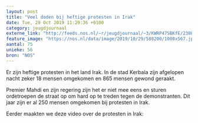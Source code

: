 ```yaml
---
layout: post
title: "Veel doden bij heftige protesten in Irak"
date: Tue, 29 Oct 2019 11:29:36 +0100
category: jeugdjournaal
externe_link: "http://feeds.nos.nl/~r/jeugdjournaal/~3/KWRP47SBKfE/2308142"
feature_image: "https://nos.nl/data/image/2019/10/29/588200/1008x567.jpg"
aantal: 75
unieke: 56
bron: "NOS"
---
```


<p>Er zijn heftige protesten in het land Irak. In de stad Kerbala zijn afgelopen nacht zeker 18 mensen omgekomen en 865 mensen gewond geraakt.</p>
<p>Premier Mahdi en zijn regering zijn het er niet mee eens en sturen ordetroepen de straat op om hard op te treden tegen de demonstranten. Dit jaar zijn er al 250 mensen omgekomen bij protesten in Irak.</p>
<p>Eerder maakten we deze video over de protesten in Irak:</p><img src="http://feeds.feedburner.com/~r/jeugdjournaal/~4/KWRP47SBKfE" height="1" width="1" alt=""/>
